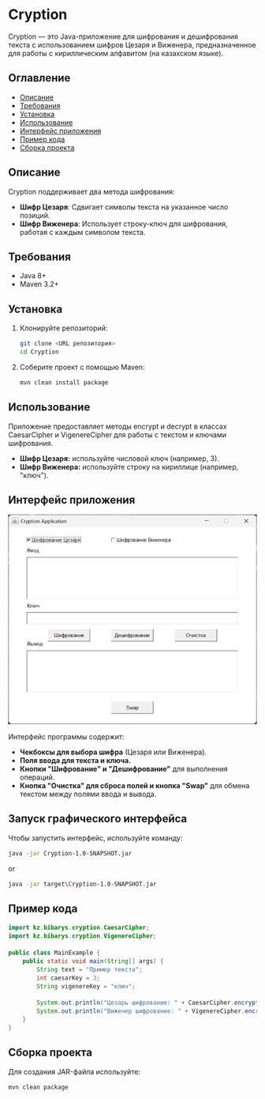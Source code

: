 # Cryption

Cryption — это Java-приложение для шифрования и дешифрования текста с использованием шифров Цезаря и Виженера, предназначенное для работы с кириллическим алфавитом (на казахском языке). 

## Оглавление

- [Описание](#описание)
- [Требования](#требования)
- [Установка](#установка)
- [Использование](#использование)
- [Интерфейс приложения](#интерфейс-приложения)
- [Пример кода](#пример-кода)
- [Сборка проекта](#сборка-проекта)

## Описание

Cryption поддерживает два метода шифрования:

- **Шифр Цезаря**: Сдвигает символы текста на указанное число позиций.
- **Шифр Виженера**: Использует строку-ключ для шифрования, работая с каждым символом текста.

## Требования

- Java 8+
- Maven 3.2+

## Установка

1. Клонируйте репозиторий:
   ```bash
   git clone <URL репозитория>
   cd Cryption

   ```
2. Соберите проект с помощью Maven:
    ```bash
    mvn clean install package
    ```
## Использование

Приложение предоставляет методы encrypt и decrypt в классах CaesarCipher и VigenereCipher для работы с текстом и ключами шифрования.
- **Шифр Цезаря:** используйте числовой ключ (например, 3).
- **Шифр Виженера:** используйте строку на кириллице (например, "ключ").

## Интерфейс приложения
![Интерфейс приложения](images/image.png)

Интерфейс программы содержит:
- **Чекбоксы для выбора шифра** (Цезаря или Виженера).
- **Поля ввода для текста и ключа.**
- **Кнопки "Шифрование" и "Дешифрование"** для выполнения операций.
- **Кнопка "Очистка" для сброса полей и кнопка "Swap"** для обмена текстом между полями ввода и вывода.

## Запуск графического интерфейса
Чтобы запустить интерфейс, используйте команду:
```bash
java -jar Cryption-1.0-SNAPSHOT.jar
```
or
```bash
java -jar target\Cryption-1.0-SNAPSHOT.jar
```
## Пример кода
```java
import kz.bibarys.cryption.CaesarCipher;
import kz.bibarys.cryption.VigenereCipher;

public class MainExample {
    public static void main(String[] args) {
        String text = "Пример текста";
        int caesarKey = 3;
        String vigenereKey = "ключ";

        System.out.println("Цезарь шифрование: " + CaesarCipher.encrypt(text, caesarKey));
        System.out.println("Виженер шифрование: " + VigenereCipher.encrypt(text, vigenereKey));
    }
}
```
## Сборка проекта
Для создания JAR-файла используйте:
```bash
mvn clean package
```